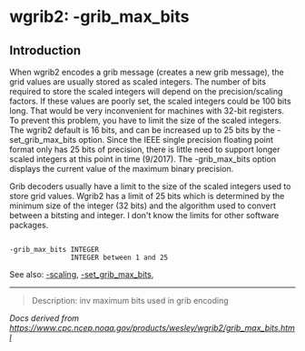 # wgrib2: -grib_max_bits

## Introduction

When wgrib2 encodes a grib message (creates a new grib message),
the grid values are usually stored as scaled integers.
The number of bits required to store the scaled integers will depend
on the precision/scaling factors. If these values are poorly
set, the scaled integers could be 100 bits long. That would
be very inconvenient for machines with 32-bit registers.
To prevent this problem, you have to limit the size of the scaled
integers. The wgrib2 default is 16 bits, and can be increased
up to 25 bits by the -set_grib_max_bits option.
Since the IEEE single precision floating point format only has
25 bits of precision, there is little need to support longer
scaled integers at this point in time (9/2017). The
-grib_max_bits option displays the current
value of the maximum binary precision.

Grib decoders usually have a limit to the size of the scaled integers
used to store grid values. Wgrib2 has a limit of 25 bits which is determined by the minimum
size of the integer (32 bits) and the algorithm used to convert
between a bitsting and integer. I don't know the limits for
other software packages.

```

-grib_max_bits INTEGER
               INTEGER between 1 and 25

```

See also:
[-scaling](scaling.md),
[-set_grib_max_bits](set_grib_max_bits.md),

---

> Description: inv maximum bits used in grib encoding

_Docs derived from <https://www.cpc.ncep.noaa.gov/products/wesley/wgrib2/grib_max_bits.html>_
